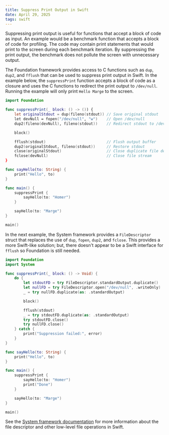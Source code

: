 ```yaml
---
title: Suppress Print Output in Swift
date: April 29, 2025
tags: swift
---
```


Suppressing print output is useful for functions that accept a block of code as input. An example
would be a benchmark function that accepts a block of code for profiling. The code may contain
print statements that would print to the screen during each benchmark iteration. By suppressing the
print output, the benchmark does not pollute the screen with unnecessary output.

The Foundation framework provides access to C functions such as `dup`, `dup2`, and `fflush` that can
be used to suppress print output in Swift. In the example below, the `suppressPrint` function
accepts a block of code as a closure and uses the C functions to redirect the print output to
`/dev/null`. Running the example will only print `Hello Marge` to the screen.

```swift
import Foundation

func suppressPrint(_ block: () -> ()) {
    let originalStdout = dup(fileno(stdout)) // Save original stdout
    let devNull = fopen("/dev/null", "w")    // Open /dev/null
    dup2(fileno(devNull), fileno(stdout))    // Redirect stdout to /dev/null

    block()

    fflush(stdout)                           // Flush output buffer
    dup2(originalStdout, fileno(stdout))     // Restore stdout
    close(originalStdout)                    // Close duplicate file descriptor
    fclose(devNull)                          // Close file stream
}

func sayHello(to: String) {
    print("Hello", to)
}

func main() {
    suppressPrint {
        sayHello(to: "Homer")
    }

    sayHello(to: "Marge")
}

main()
```

In the next example, the System framework provides a `FileDescriptor` struct that replaces the use
of `dup`, `fopen`, `dup2`, and `fclose`. This provides a more Swift-like solution; but, there
doesn't appear to be a Swift interface for `fflush` so Foundation is still needed.

```swift
import Foundation
import System

func suppressPrint(_ block: () -> Void) {
    do {
        let stdoutFD = try FileDescriptor.standardOutput.duplicate()
        let nullFD = try FileDescriptor.open("/dev/null", .writeOnly)
        _ = try nullFD.duplicate(as: .standardOutput)

        block()

        fflush(stdout)
        _ = try stdoutFD.duplicate(as: .standardOutput)
        try stdoutFD.close()
        try nullFD.close()
    } catch {
        print("Suppression failed:", error)
    }
}

func sayHello(to: String) {
    print("Hello", to)
}

func main() {
    suppressPrint {
        sayHello(to: "Homer")
        print("Done")
    }

    sayHello(to: "Marge")
}

main()
```

See the [System framework documentation](https://developer.apple.com/documentation/system) for more
information about the file descriptor and other low-level file operations in Swift.
